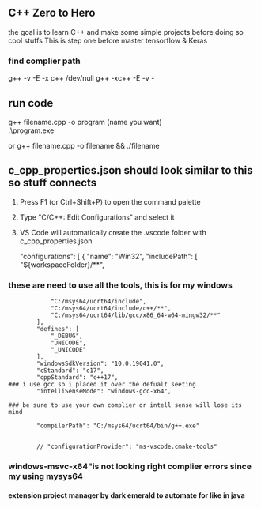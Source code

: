 
## C++ Zero to Hero
the goal is to learn C++ and make some simple projects before doing so cool stuffs
This is step one before master tensorflow & Keras






### find complier path

g++ -v -E -x c++ /dev/null
g++ -xc++ -E -v -

## run code

g++ filename.cpp -o program (name you want)    
 .\program.exe

 or 
 g++ filename.cpp -o filename && ./filename

## c_cpp_properties.json should look similar to this so stuff connects

1. Press F1 (or Ctrl+Shift+P) to open the command palette
2. Type "C/C++: Edit Configurations" and select it
3. VS Code will automatically create the .vscode folder with c_cpp_properties.json

    "configurations": [
        {
            "name": "Win32",
            "includePath": [
                "${workspaceFolder}/**",
### these are need to use all the tools, this is for my windows
                "C:/msys64/ucrt64/include",
                "C:/msys64/ucrt64/include/c++/**",
                "C:/msys64/ucrt64/lib/gcc/x86_64-w64-mingw32/**"
            ],
            "defines": [
                "_DEBUG",
                "UNICODE",
                "_UNICODE"
            ],
            "windowsSdkVersion": "10.0.19041.0",
            "cStandard": "c17",
            "cppStandard": "c++17",
    ### i use gcc so i placed it over the defualt seeting
            "intelliSenseMode": "windows-gcc-x64",
            
    ### be sure to use your own complier or intell sense will lose its mind

            "compilerPath": "C:/msys64/ucrt64/bin/g++.exe"


            // "configurationProvider": "ms-vscode.cmake-tools" 


### windows-msvc-x64"is not looking  right complier errors since my using mysys64

#### extension project manager by dark emerald to automate for like in java